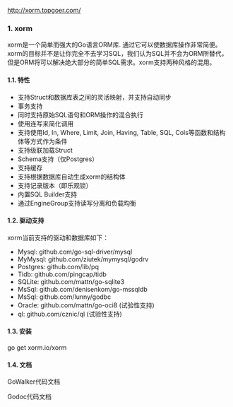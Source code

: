 

http://xorm.topgoer.com/

### 1. xorm
   xorm是一个简单而强大的Go语言ORM库. 通过它可以使数据库操作非常简便。xorm的目标并不是让你完全不去学习SQL，我们认为SQL并不会为ORM所替代，但是ORM将可以解决绝大部分的简单SQL需求。xorm支持两种风格的混用。

#### 1.1. 特性
- 支持Struct和数据库表之间的灵活映射，并支持自动同步
- 事务支持
- 同时支持原始SQL语句和ORM操作的混合执行
- 使用连写来简化调用
- 支持使用Id, In, Where, Limit, Join, Having, Table, SQL, Cols等函数和结构体等方式作为条件
- 支持级联加载Struct
- Schema支持（仅Postgres）
- 支持缓存
- 支持根据数据库自动生成xorm的结构体
- 支持记录版本（即乐观锁）
- 内置SQL Builder支持
- 通过EngineGroup支持读写分离和负载均衡

#### 1.2. 驱动支持
xorm当前支持的驱动和数据库如下：
- Mysql: github.com/go-sql-driver/mysql
- MyMysql: github.com/ziutek/mymysql/godrv
- Postgres: github.com/lib/pq
- Tidb: github.com/pingcap/tidb
- SQLite: github.com/mattn/go-sqlite3
- MsSql: github.com/denisenkom/go-mssqldb
- MsSql: github.com/lunny/godbc
- Oracle: github.com/mattn/go-oci8 (试验性支持)
- ql: github.com/cznic/ql (试验性支持)

####  1.3. 安装
go get xorm.io/xorm
#### 1.4. 文档
GoWalker代码文档

Godoc代码文档